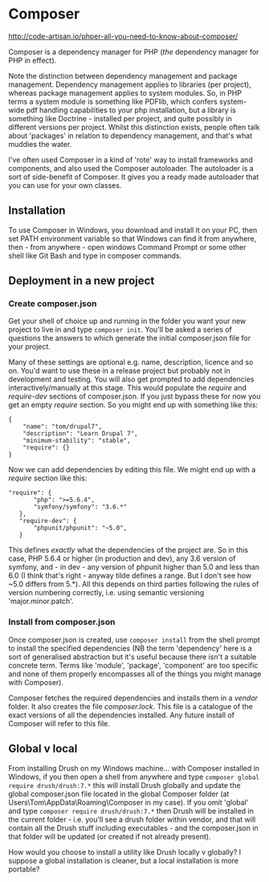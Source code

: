 # Composer

http://code-artisan.io/phper-all-you-need-to-know-about-composer/

Composer is a dependency manager for PHP (*the* dependency manager for PHP in effect).  

Note the distinction between dependency management and package management. Dependency management applies to libraries (per project), whereas package management applies to system modules. So, in PHP terms a system module is something like PDFlib, which confers system-wide pdf handling capabilities to your php installation, but a library is something like Doctrine - installed per project, and quite possibly in different versions per project. Whilst this distinction exists, people often talk about 'packages' in relation to dependency management, and that's what muddies the water.

I've often used Composer in a kind of 'rote' way to install frameworks and components, and also used the Composer autoloader. The autoloader is a sort of side-benefit of Composer. It gives you a ready made autoloader that you can use for your own classes.

## Installation

To use Composer in Windows, you download and install it on your PC, then set PATH environment variable so that Windows can find it from anywhere, then - from anywhere - open windows Command Prompt or some other shell like Git Bash and type in composer commands.

## Deployment in a new project

### Create composer.json

Get your shell of choice up and running in the folder you want your new project to live in and type `composer init`. You'll be asked a series of questions the answers to which generate the initial composer.json file for your project. 

Many of these settings are optional e.g. name, description, licence and so on. You'd want to use these in a release project but probably not in development and testing. You will also get prompted to add dependencies interactively/manually at this stage. This would populate the *require* and *require-dev* sections of composer.json. If you just bypass these for now you get an empty *require* section. So you might end up with something like this:

```
{
    "name": "tom/drupal7",
    "description": "Learn Drupal 7",
    "minimum-stability": "stable",
    "require": {}
}
```

Now we can add dependencies by editing this file. We might end up with a *require* section like this:

```
"require": {
       "php": ">=5.6.4",
       "symfony/symfony": "3.6.*"
   },
   "require-dev": {
       "phpunit/phpunit": "~5.0",
   }
```

This defines *exactly* what the dependencies of the project are. So in this case, PHP 5.6.4 or higher (in production and dev), any 3.6 version of symfony, and - in dev - any version of phpunit higher than 5.0 and less than 6.0 (I think that's right - anyway tilde defines a range. But I don't see how ~5.0 differs from 5.*). All this depends on third parties following the rules of version numbering correctly, i.e. using semantic versioning 'major.minor.patch'.

### Install from composer.json

Once composer.json is created, use `composer install` from the shell prompt to install the specified dependencies (NB the term 'dependency' here is a sort of generalised abstraction but it's useful because there isn't a suitable concrete term. Terms like 'module', 'package', 'component' are too specific and none of them properly encompasses all of the things you might manage with Composer).

Composer fetches the required dependencies and installs them in a *vendor* folder. It also creates the file *composer.lock*. This file is a catalogue of the exact versions of all the dependencies installed. Any future install of Composer will refer to this file.

## Global v local

From installing Drush on my Windows machine... with Composer installed in Windows, if you then open a shell from anywhere and type `composer global require drush/drush:7.*` this will install Drush globally and update the global composer.json file located in the global Composer folder (at Users\Tom\AppData\Roaming\Composer in my case). If you omit 'global' and type `composer require drush/drush:7.*` then Drush will be installed in the current folder - i.e. you'll see a drush folder within vendor, and that will contain all the Drush stuff including executables - and the composer.json in that folder will be updated (or created if not already present).

How would you choose to install a utility like Drush locally v globally? I suppose a global installation is cleaner, but a local installation is more portable?



